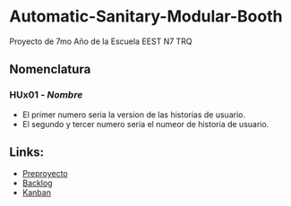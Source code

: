 # Automatic-Sanitary-Modular-Booth
Proyecto de 7mo Año de la Escuela EEST N7 TRQ

## Nomenclatura
### HUx01 - *Nombre*
* El primer numero seria la version de las historias de usuario.
* El segundo y tercer numero seria el numeor de historia de usuario.

## Links:
* [Preproyecto](https://docs.google.com/document/d/1FV1TCATaDeYYaNmAFFsy11UKM_EqK5jApIGANrdqngo/edit)
* [Backlog](https://docs.google.com/document/d/16Rr1VwQktRlqgh4Xqv46rgp91BMWeoB3IwLuBnragbY/edit#heading=h.weea1lfqqklc)
* [Kanban](https://trello.com/b/mIzg2lCd/kanban)
